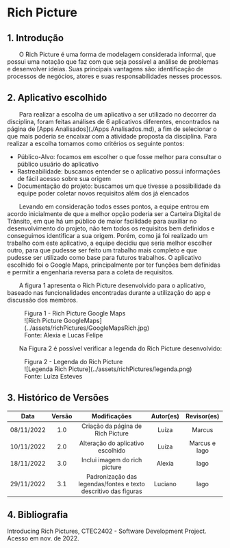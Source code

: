 # Rich Picture

## 1. Introdução

&emsp;&emsp;O Rich Picture é uma forma de modelagem considerada informal, que possui uma notação que faz com que seja possível a análise de problemas e desenvolver ideias. Suas principais vantagens são: identificação de processos de negócios, atores e suas responsabilidades nesses processos.

## 2. Aplicativo escolhido

&emsp;&emsp;Para realizar a escolha de um aplicativo a ser utilizado no decorrer da disciplina, foram feitas análises de 6 aplicativos diferentes, encontrados na página de [Apps Analisados](./Apps Analisados.md), a fim de selecionar o que mais poderia se encaixar com a atividade proposta da disciplina. Para realizar a escolha tomamos como critérios os seguinte pontos:

* Público-Alvo: focamos em escolher o que fosse melhor para consultar o público usuário do aplicativo
* Rastreabilidade: buscamos entender se o aplicativo possui informações de fácil acesso sobre sua origem
* Documentação do projeto: buscamos um que tivesse a possibilidade da equipe poder coletar novos requisitos além dos já elencados

&emsp;&emsp;Levando em consideração todos esses pontos, a equipe entrou em acordo inicialmente de que a melhor opção poderia ser a Carteira Digital de Trânsito, em que há um público de maior facilidade para auxiliar no desenvolvimento do projeto, não tem todos os requisitos bem definidos e conseguimos identificar a sua origem. Porém, como já foi realizado um trabalho com este aplicativo, a equipe decidiu que seria melhor escolher outro, para que pudesse ser feito um trabalho mais completo e que pudesse ser utilizado como base para futuros trabalhos. O aplicativo escolhido foi o Google Maps, principalmente por ter funções bem definidas e permitir a engenharia reversa para a coleta de requisitos.

&emsp;&emsp;A figura 1 apresenta o Rich Picture desenvolvido para o aplicativo, baseado nas funcionalidades encontradas durante a utilização do app e discussão dos membros.

<figure markdown >
  <figcaption>Figura 1 - Rich Picture Google Maps</figcaption>
![Rich Picture GoogleMaps](../assets/richPictures/GoogleMapsRich.jpg)
  <figcaption>Fonte: Alexia e  Lucas Felipe</figcaption>
</figure>

&emsp;&emsp;Na Figura 2 é possível verificar a legenda do Rich Picture desenvolvido:

<figure markdown >
  <figcaption>Figura 2 - Legenda do Rich Picture</figcaption>
![Legenda Rich Picture](../assets/richPictures/legenda.png)
  <figcaption>Fonte: Luíza Esteves</figcaption>
</figure>

## 3. Histórico de Versões

|    Data    | Versão |                          Modificações                           | Autor(es) |  Revisor(es)  |
| :--------: | :----: | :-------------------------------------------------------------: | :-------: | :-----------: |
| 08/11/2022 |  1.0   |                Criação da página de Rich Picture                |   Luíza   |    Marcus     |
| 10/11/2022 |  2.0   |                Alteração do aplicativo escolhido                |   Luíza   | Marcus e Iago |
| 18/11/2022 |  3.0   |                  Inclui imagem do rich picture                  |  Alexia   |     Iago      |
| 29/11/2022 |  3.1   | Padronização das legendas/fontes e texto descritivo das figuras |  Luciano  |     Iago      |

## 4. Bibliografia

Introducing Rich Pictures, CTEC2402 - Software Development Project. Acesso em nov. de 2022.
